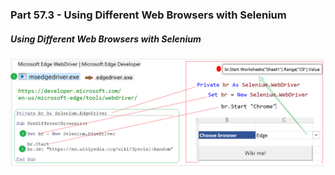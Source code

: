 ### Part 57.3 - Using Different Web Browsers with Selenium

##### Using Different Web Browsers with Selenium

![PixPin_2025-07-08_11-34-48](../images/PixPin_2025-07-08_11-34-48.png)
